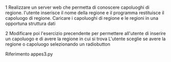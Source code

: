 1 Realizzare un server web che permetta di conoscere capoluoghi di regione.
l'utente inserisce il nome della regione e il programma restituisce il capoluogo di regione.
Caricare i capoluoghi di regione e le regioni in una opportuna struttura dati

2 Modificare poi l'esercizio precendente per permettere all'utente di inserire un capoluogo e di avere la regione in cui si trova
L'utente sceglie se avere la regione o capoluogo selezionando un radiobutton

Riferimento appes3.py